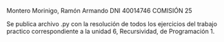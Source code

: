Montero Morinigo, Ramón Armando 
DNI 40014746 
COMISIÓN 25 

Se publica archivo .py con la resolución de todos los ejercicios del trabajo practico correspondiente a la unidad 6, Recursividad, de Programación 1.